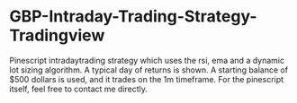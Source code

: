 # GBP-Intraday-Trading-Strategy-Tradingview
Pinescript intradaytrading strategy which uses the rsi, ema and a dynamic lot sizing algorithm. A typical day of returns is shown.
A starting balance of $500 dollars is used, and it trades on the 1m timeframe.
For the pinescript itself, feel free to contact me directly.
